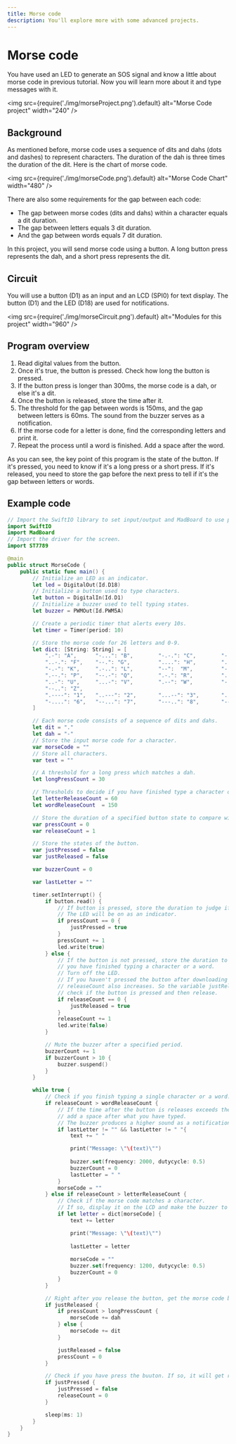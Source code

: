 ```yaml
---
title: Morse code
description: You'll explore more with some advanced projects.
---
```


# Morse code

You have used an LED to generate an SOS signal and know a little about morse code in previous tutorial. Now you will learn more about it and type messages with it.

<img
  src={require('./img/morseProject.png').default}
  alt="Morse Code project" width="240"
/>

## Background

As mentioned before, morse code uses a sequence of dits and dahs (dots and dashes) to represent characters. The duration of the dah is three times the duration of the dit. Here is the chart of morse code. 

<img
  src={require('./img/morseCode.png').default}
  alt="Morse Code Chart" width="480"
/>

There are also some requirements for the gap between each code: 
* The gap between morse codes (dits and dahs) within a character equals a dit duration. 
* The gap between letters equals 3 dit duration. 
* And the gap between words equals 7 dit duration. 

In this project, you will send morse code using a button. A long button press represents the dah, and a short press represents the dit.

## Circuit

You will use a button (D1) as an input and an LCD (SPI0) for text display. The button (D1) and the LED (D18) are used for notifications.

<img
  src={require('./img/morseCircuit.png').default}
  alt="Modules for this project" width="960"
/>

## Program overview

1. Read digital values from the button.
2. Once it's true, the button is pressed. Check how long the button is pressed. 
3. If the button press is longer than 300ms, the morse code is a dah, or else it's a dit.
4. Once the button is released, store the time after it.
5. The threshold for the gap between words is 150ms, and the gap between letters is 60ms. The sound from the buzzer serves as a notification.
6. If the morse code for a letter is done, find the corresponding letters and print it.
7. Repeat the process until a word is finished. Add a space after the word.

As you can see, the key point of this program is the state of the button. If it's pressed, you need to know if it's a long press or a short press. If it's released, you need to store the gap before the next press to tell if it's the gap between letters or words.


## Example code

```swift showLineNumbers
// Import the SwiftIO library to set input/output and MadBoard to use pin id.
import SwiftIO
import MadBoard
// Import the driver for the screen.
import ST7789

@main
public struct MorseCode {
    public static func main() {
        // Initialize an LED as an indicator.
        let led = DigitalOut(Id.D18)
        // Initialize a button used to type characters.
        let button = DigitalIn(Id.D1)
        // Initialize a buzzer used to tell typing states.
        let buzzer = PWMOut(Id.PWM5A)

        // Create a periodic timer that alerts every 10s.
        let timer = Timer(period: 10)

        // Store the morse code for 26 letters and 0-9.
        let dict: [String: String] = [
            ".-": "A",      "-...": "B",        "-.-.": "C",        "-..": "D",         ".": "E",
            "..-.": "F",    "--.": "G",         "....": "H",        "..": "I",          ".---": "J",
            "-.-": "K",     ".-..": "L",        "--":  "M",         "-.": "N",          "---": "O",
            ".--.": "P",    "--.-": "Q",        ".-.": "R",         "...":  "S",        "-": "T",
            "..-": "U",     "...-": "V",        ".--": "W",         "-..-": "X",        "-.--": "Y",
            "--..": "Z",
            ".----": "1",   "..---": "2",       "...--": "3",       "....-": "4",       ".....": "5",
            "-....": "6",   "--...": "7",       "---..": "8",       "----.": "9",       "-----": "0"
        ]

        // Each morse code consists of a sequence of dits and dahs.
        let dit = "."
        let dah = "-"
        // Store the input morse code for a character.
        var morseCode = ""
        // Store all characters.
        var text = ""

        // A threshold for a long press which matches a dah.
        let longPressCount = 30

        // Thresholds to decide if you have finished type a character or a word.
        let letterReleaseCount = 60
        let wordReleaseCount  = 150

        // Store the duration of a specified button state to compare with the thresholds above.
        var pressCount = 0
        var releaseCount = 1

        // Store the states of the button.
        var justPressed = false
        var justReleased = false

        var buzzerCount = 0

        var lastLetter = ""

        timer.setInterrupt() {
            if button.read() {
                // If button is pressed, store the duration to judge if it's long press or short press.
                // The LED will be on as an indicator.
                if pressCount == 0 {
                    justPressed = true
                }
                pressCount += 1
                led.write(true)
            } else {
                // If the button is not pressed, store the duration to judge if 
                // you have finished typing a character or a word.
                // Turn off the LED.
                // If you haven't pressed the button after downloading your project, 
                // releaseCount also increases. So the variable justReleased is used to 
                // check if the button is pressed and then release.
                if releaseCount == 0 {
                    justReleased = true
                }
                releaseCount += 1
                led.write(false)
            }

            // Mute the buzzer after a specified period.
            buzzerCount += 1
            if buzzerCount > 10 {
                buzzer.suspend()
            }
        }

        while true {
            // Check if you finish typing a single character or a word.
            if releaseCount > wordReleaseCount {
                // If the time after the button is releases exceeds the threshold, 
                // add a space after what you have typed.
                // The buzzer produces a higher sound as a notification.
                if lastLetter != "" && lastLetter != " "{
                    text += " "

                    print("Message: \"\(text)\"")
                    
                    buzzer.set(frequency: 2000, dutycycle: 0.5)
                    buzzerCount = 0
                    lastLetter = " "
                }
                morseCode = ""
            } else if releaseCount > letterReleaseCount {
                // Check if the morse code matches a character.
                // If so, display it on the LCD and make the buzzer to produce a sound.
                if let letter = dict[morseCode] {
                    text += letter

                    print("Message: \"\(text)\"")
                    
                    lastLetter = letter
                    
                    morseCode = ""
                    buzzer.set(frequency: 1200, dutycycle: 0.5)
                    buzzerCount = 0
                }
            }

            // Right after you release the button, get the morse code based on the time that the button is pressed and store it.
            if justReleased {
                if pressCount > longPressCount {
                    morseCode += dah
                } else {
                    morseCode += dit
                }

                justReleased = false
                pressCount = 0
            }

            // Check if you have press the buuton. If so, it will get ready to store the duration after the button is release.
            if justPressed {
                justPressed = false
                releaseCount = 0
            }

            sleep(ms: 1)
        }
    }
}
```


